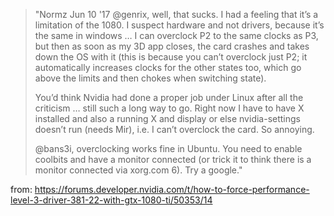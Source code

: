 >"Normz
>Jun 10 '17
>@genrix, well, that sucks. I had a feeling that it’s a limitation of the 1080. I suspect hardware and not drivers, because it’s the same in windows … I can overclock P2 to the same clocks as P3, but then as soon as my 3D app closes, the card crashes and takes down the OS with it (this is because you can’t overclock just P2; it automatically increases clocks for the other states too, which go above the limits and then chokes when switching state).
>
>You’d think Nvidia had done a proper job under Linux after all the criticism … still such a long way to go. Right now I have to have X installed and also a running X and display or else nvidia-settings doesn’t run (needs Mir), i.e. I can’t overclock the card. So annoying.
>
>@bans3i, overclocking works fine in Ubuntu. You need to enable coolbits and have a monitor connected (or trick it to think there is a monitor connected via xorg.com 6). Try a google."

from: https://forums.developer.nvidia.com/t/how-to-force-performance-level-3-driver-381-22-with-gtx-1080-ti/50353/14
